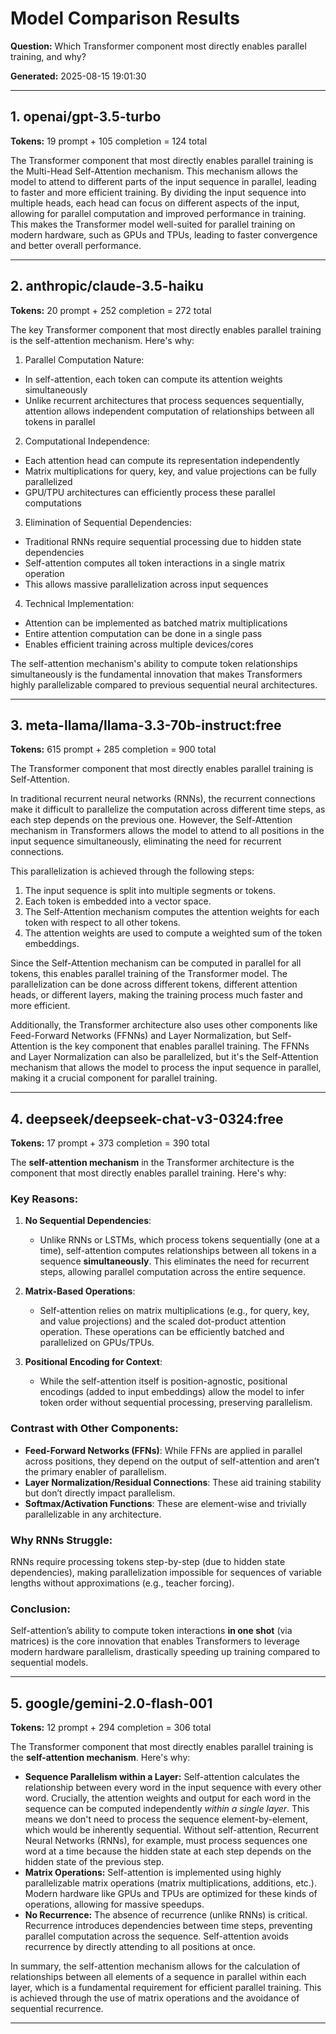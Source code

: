 # Model Comparison Results

**Question:** Which Transformer component most directly enables parallel training, and why?

**Generated:** 2025-08-15 19:01:30

---

## 1. openai/gpt-3.5-turbo

**Tokens:** 19 prompt + 105 completion = 124 total

The Transformer component that most directly enables parallel training is the Multi-Head Self-Attention mechanism. This mechanism allows the model to attend to different parts of the input sequence in parallel, leading to faster and more efficient training. By dividing the input sequence into multiple heads, each head can focus on different aspects of the input, allowing for parallel computation and improved performance in training. This makes the Transformer model well-suited for parallel training on modern hardware, such as GPUs and TPUs, leading to faster convergence and better overall performance.

---

## 2. anthropic/claude-3.5-haiku

**Tokens:** 20 prompt + 252 completion = 272 total

The key Transformer component that most directly enables parallel training is the self-attention mechanism. Here's why:

1. Parallel Computation Nature:
- In self-attention, each token can compute its attention weights simultaneously
- Unlike recurrent architectures that process sequences sequentially, attention allows independent computation of relationships between all tokens in parallel

2. Computational Independence:
- Each attention head can compute its representation independently
- Matrix multiplications for query, key, and value projections can be fully parallelized
- GPU/TPU architectures can efficiently process these parallel computations

3. Elimination of Sequential Dependencies:
- Traditional RNNs require sequential processing due to hidden state dependencies
- Self-attention computes all token interactions in a single matrix operation
- This allows massive parallelization across input sequences

4. Technical Implementation:
- Attention can be implemented as batched matrix multiplications
- Entire attention computation can be done in a single pass
- Enables efficient training across multiple devices/cores

The self-attention mechanism's ability to compute token relationships simultaneously is the fundamental innovation that makes Transformers highly parallelizable compared to previous sequential neural architectures.

---

## 3. meta-llama/llama-3.3-70b-instruct:free

**Tokens:** 615 prompt + 285 completion = 900 total

The Transformer component that most directly enables parallel training is Self-Attention. 

In traditional recurrent neural networks (RNNs), the recurrent connections make it difficult to parallelize the computation across different time steps, as each step depends on the previous one. However, the Self-Attention mechanism in Transformers allows the model to attend to all positions in the input sequence simultaneously, eliminating the need for recurrent connections.

This parallelization is achieved through the following steps:

1. The input sequence is split into multiple segments or tokens.
2. Each token is embedded into a vector space.
3. The Self-Attention mechanism computes the attention weights for each token with respect to all other tokens.
4. The attention weights are used to compute a weighted sum of the token embeddings.

Since the Self-Attention mechanism can be computed in parallel for all tokens, this enables parallel training of the Transformer model. The parallelization can be done across different tokens, different attention heads, or different layers, making the training process much faster and more efficient.

Additionally, the Transformer architecture also uses other components like Feed-Forward Networks (FFNNs) and Layer Normalization, but Self-Attention is the key component that enables parallel training. The FFNNs and Layer Normalization can also be parallelized, but it's the Self-Attention mechanism that allows the model to process the input sequence in parallel, making it a crucial component for parallel training.

---

## 4. deepseek/deepseek-chat-v3-0324:free

**Tokens:** 17 prompt + 373 completion = 390 total

The **self-attention mechanism** in the Transformer architecture is the component that most directly enables parallel training. Here's why:

### Key Reasons:
1. **No Sequential Dependencies**: 
   - Unlike RNNs or LSTMs, which process tokens sequentially (one at a time), self-attention computes relationships between all tokens in a sequence **simultaneously**. This eliminates the need for recurrent steps, allowing parallel computation across the entire sequence.

2. **Matrix-Based Operations**: 
   - Self-attention relies on matrix multiplications (e.g., for query, key, and value projections) and the scaled dot-product attention operation. These operations can be efficiently batched and parallelized on GPUs/TPUs.

3. **Positional Encoding for Context**:
   - While the self-attention itself is position-agnostic, positional encodings (added to input embeddings) allow the model to infer token order without sequential processing, preserving parallelism.

### Contrast with Other Components:
- **Feed-Forward Networks (FFNs)**: While FFNs are applied in parallel across positions, they depend on the output of self-attention and aren’t the primary enabler of parallelism.
- **Layer Normalization/Residual Connections**: These aid training stability but don’t directly impact parallelism.
- **Softmax/Activation Functions**: These are element-wise and trivially parallelizable in any architecture.

### Why RNNs Struggle:
RNNs require processing tokens step-by-step (due to hidden state dependencies), making parallelization impossible for sequences of variable lengths without approximations (e.g., teacher forcing).

### Conclusion:
Self-attention’s ability to compute token interactions **in one shot** (via matrices) is the core innovation that enables Transformers to leverage modern hardware parallelism, drastically speeding up training compared to sequential models.

---

## 5. google/gemini-2.0-flash-001

**Tokens:** 12 prompt + 294 completion = 306 total

The Transformer component that most directly enables parallel training is the **self-attention mechanism**. Here's why:

*   **Sequence Parallelism within a Layer:** Self-attention calculates the relationship between every word in the input sequence with every other word.  Crucially, the attention weights and output for each word in the sequence can be computed independently *within a single layer*. This means we don't need to process the sequence element-by-element, which would be inherently sequential. Without self-attention, Recurrent Neural Networks (RNNs), for example, must process sequences one word at a time because the hidden state at each step depends on the hidden state of the previous step.
*   **Matrix Operations:**   Self-attention is implemented using highly parallelizable matrix operations (matrix multiplications, additions, etc.).  Modern hardware like GPUs and TPUs are optimized for these kinds of operations, allowing for massive speedups.
*   **No Recurrence:** The absence of recurrence (unlike RNNs) is critical. Recurrence introduces dependencies between time steps, preventing parallel computation across the sequence. Self-attention avoids recurrence by directly attending to all positions at once.

In summary, the self-attention mechanism allows for the calculation of relationships between all elements of a sequence in parallel within each layer, which is a fundamental requirement for efficient parallel training. This is achieved through the use of matrix operations and the avoidance of sequential recurrence.


---

